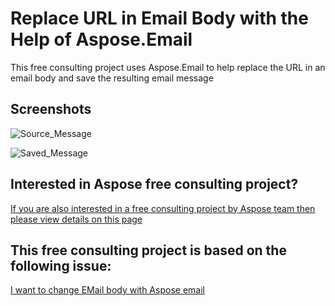 # Replace URL in Email Body with the Help of Aspose.Email
This free consulting project uses Aspose.Email to help replace the URL  in an email body and save the resulting email message

## Screenshots

![Source_Message](https://user-images.githubusercontent.com/1214951/65410115-f4ceb880-de02-11e9-9472-aeeca4828b3b.png)


![Saved_Message](https://user-images.githubusercontent.com/1214951/65410117-f4ceb880-de02-11e9-9150-e037916161d0.png)


## Interested in Aspose free consulting project?
[If you are also interested in a free consulting project by Aspose team then please view details on this page](https://aspose-free-consulting.github.io/)

## This free consulting project is based on the following issue:

[I want to change EMail body with Aspose email](https://github.com/aspose-free-consulting/projects/issues/7)

